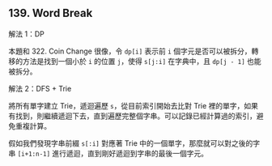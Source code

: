 ## 139. Word Break

解法 1：DP

本題和 322. Coin Change 很像，令 `dp[i]` 表示前 `i` 個字元是否可以被拆分，轉移的方法是找到一個小於 `i` 的位置 `j`，使得 `s[j:i]` 在字典中，且 `dp[j - 1]` 也能被拆分。

解法 2：DFS + Trie

將所有單字建立 Trie，遞迴遍歷 `s`，從目前索引開始去比對 Trie 裡的單字，如果有找到，則繼續遞迴下去，直到遍歷完整個字串。可以記錄已經計算過的索引，避免重複計算。

假如我們發現字串前綴 `s[:i]` 對應著 Trie 中的一個單字，那麼就可以對之後的字串 `[i+1:n-1]` 進行遞迴，直到剛好遞迴到字串的最後一個字元。
